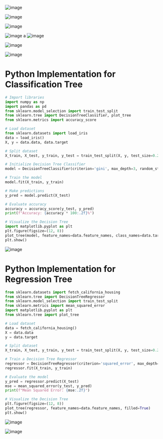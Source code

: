 ![image](https://github.com/user-attachments/assets/c5572a10-9aff-4078-a333-ea461fca0120)

![image](https://github.com/user-attachments/assets/adb7fdf7-7cea-4690-b0fc-2d14a77f3a79)

![image](https://github.com/user-attachments/assets/7fd1c906-082b-48b3-9cde-8019f077fcad)

![image](https://github.com/user-attachments/assets/63858020-30e4-4228-afeb-ff97ca90835b)
a
![image](https://github.com/user-attachments/assets/844e9bb4-43c3-4475-b41c-b02f22fdc1a9)

![image](https://github.com/user-attachments/assets/a5dbb356-1720-47ce-9ac7-1d1082c087fe)

![image](https://github.com/user-attachments/assets/16c294da-211b-42bf-840c-d58a4169ef33)

# Python Implementation for Classification Tree

```python
# Import libraries
import numpy as np
import pandas as pd
from sklearn.model_selection import train_test_split
from sklearn.tree import DecisionTreeClassifier, plot_tree
from sklearn.metrics import accuracy_score

# Load dataset
from sklearn.datasets import load_iris
data = load_iris()
X, y = data.data, data.target

# Split dataset
X_train, X_test, y_train, y_test = train_test_split(X, y, test_size=0.2, random_state=42)

# Initialize Decision Tree Classifier
model = DecisionTreeClassifier(criterion='gini', max_depth=3, random_state=42)

# Train the model
model.fit(X_train, y_train)

# Make predictions
y_pred = model.predict(X_test)

# Evaluate accuracy
accuracy = accuracy_score(y_test, y_pred)
print(f"Accuracy: {accuracy * 100:.2f}%")

# Visualize the Decision Tree
import matplotlib.pyplot as plt
plt.figure(figsize=(12, 8))
plot_tree(model, feature_names=data.feature_names, class_names=data.target_names, filled=True)
plt.show()

```

![image](https://github.com/user-attachments/assets/a4d5f591-0650-4beb-b3ab-fa1ab880aa3e)

# Python Implementation for Regression Tree

```python
from sklearn.datasets import fetch_california_housing
from sklearn.tree import DecisionTreeRegressor
from sklearn.model_selection import train_test_split
from sklearn.metrics import mean_squared_error
import matplotlib.pyplot as plt
from sklearn.tree import plot_tree

# Load dataset
data = fetch_california_housing()
X = data.data
y = data.target

# Split dataset
X_train, X_test, y_train, y_test = train_test_split(X, y, test_size=0.2, random_state=42)

# Train a Decision Tree Regressor
regressor = DecisionTreeRegressor(criterion='squared_error', max_depth=5, random_state=42)
regressor.fit(X_train, y_train)

# Evaluate the model
y_pred = regressor.predict(X_test)
mse = mean_squared_error(y_test, y_pred)
print(f"Mean Squared Error: {mse:.2f}")

# Visualize the Decision Tree
plt.figure(figsize=(12, 8))
plot_tree(regressor, feature_names=data.feature_names, filled=True)
plt.show()

```

![image](https://github.com/user-attachments/assets/9eb5a471-8faa-4acf-ab8f-380620a39236)

![image](https://github.com/user-attachments/assets/63ab7b3b-f7b8-4411-a650-c048151e8e59)

